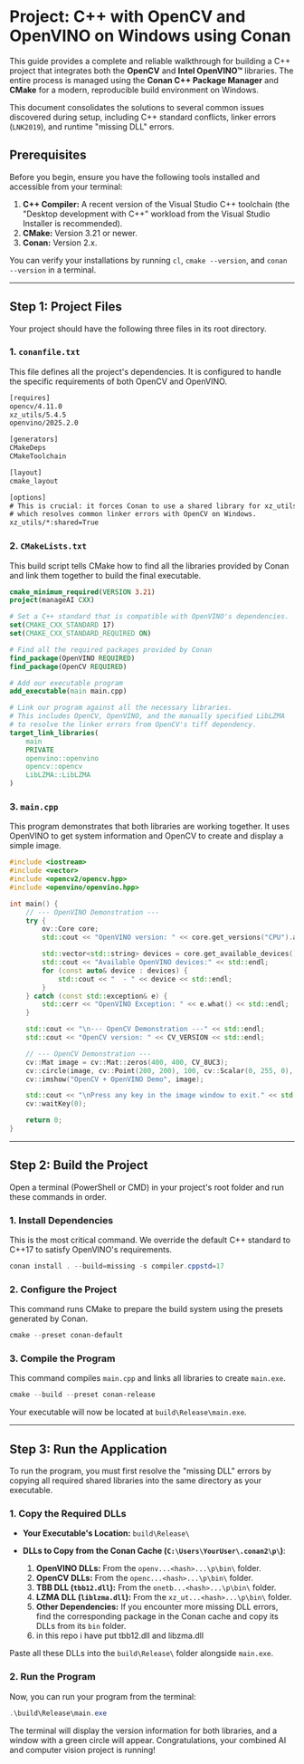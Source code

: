 # Project: C++ with OpenCV and OpenVINO on Windows using Conan

This guide provides a complete and reliable walkthrough for building a C++ project that integrates both the **OpenCV** and **Intel OpenVINO™** libraries. The entire process is managed using the **Conan C++ Package Manager** and **CMake** for a modern, reproducible build environment on Windows.

This document consolidates the solutions to several common issues discovered during setup, including C++ standard conflicts, linker errors (`LNK2019`), and runtime "missing DLL" errors.

## Prerequisites

Before you begin, ensure you have the following tools installed and accessible from your terminal:

1.  **C++ Compiler:** A recent version of the Visual Studio C++ toolchain (the "Desktop development with C++" workload from the Visual Studio Installer is recommended).
2.  **CMake:** Version 3.21 or newer.
3.  **Conan:** Version 2.x.

You can verify your installations by running `cl`, `cmake --version`, and `conan --version` in a terminal.

---

## Step 1: Project Files

Your project should have the following three files in its root directory.

### 1. `conanfile.txt`

This file defines all the project's dependencies. It is configured to handle the specific requirements of both OpenCV and OpenVINO.

```txt
[requires]
opencv/4.11.0
xz_utils/5.4.5
openvino/2025.2.0

[generators]
CMakeDeps
CMakeToolchain

[layout]
cmake_layout

[options]
# This is crucial: it forces Conan to use a shared library for xz_utils,
# which resolves common linker errors with OpenCV on Windows.
xz_utils/*:shared=True
```

### 2. `CMakeLists.txt`

This build script tells CMake how to find all the libraries provided by Conan and link them together to build the final executable.

```cmake
cmake_minimum_required(VERSION 3.21)
project(manageAI CXX)

# Set a C++ standard that is compatible with OpenVINO's dependencies.
set(CMAKE_CXX_STANDARD 17)
set(CMAKE_CXX_STANDARD_REQUIRED ON)

# Find all the required packages provided by Conan
find_package(OpenVINO REQUIRED)
find_package(OpenCV REQUIRED)

# Add our executable program
add_executable(main main.cpp)

# Link our program against all the necessary libraries.
# This includes OpenCV, OpenVINO, and the manually specified LibLZMA
# to resolve the linker errors from OpenCV's tiff dependency.
target_link_libraries(
    main
    PRIVATE
    openvino::openvino
    opencv::opencv
    LibLZMA::LibLZMA
)
```

### 3. `main.cpp`

This program demonstrates that both libraries are working together. It uses OpenVINO to get system information and OpenCV to create and display a simple image.

```cpp
#include <iostream>
#include <vector>
#include <opencv2/opencv.hpp>
#include <openvino/openvino.hpp>

int main() {
    // --- OpenVINO Demonstration ---
    try {
        ov::Core core;
        std::cout << "OpenVINO version: " << core.get_versions("CPU").at("CPU") << std::endl;

        std::vector<std::string> devices = core.get_available_devices();
        std::cout << "Available OpenVINO devices:" << std::endl;
        for (const auto& device : devices) {
            std::cout << "  - " << device << std::endl;
        }
    } catch (const std::exception& e) {
        std::cerr << "OpenVINO Exception: " << e.what() << std::endl;
    }

    std::cout << "\n--- OpenCV Demonstration ---" << std::endl;
    std::cout << "OpenCV version: " << CV_VERSION << std::endl;

    // --- OpenCV Demonstration ---
    cv::Mat image = cv::Mat::zeros(400, 400, CV_8UC3);
    cv::circle(image, cv::Point(200, 200), 100, cv::Scalar(0, 255, 0), -1);
    cv::imshow("OpenCV + OpenVINO Demo", image);

    std::cout << "\nPress any key in the image window to exit." << std::endl;
    cv::waitKey(0);

    return 0;
}
```

---

## Step 2: Build the Project

Open a terminal (PowerShell or CMD) in your project's root folder and run these commands in order.

### 1. Install Dependencies

This is the most critical command. We override the default C++ standard to C++17 to satisfy OpenVINO's requirements.

```powershell
conan install . --build=missing -s compiler.cppstd=17
```

### 2. Configure the Project

This command runs CMake to prepare the build system using the presets generated by Conan.

```powershell
cmake --preset conan-default
```

### 3. Compile the Program

This command compiles `main.cpp` and links all libraries to create `main.exe`.

```powershell
cmake --build --preset conan-release
```

Your executable will now be located at `build\Release\main.exe`.

---

## Step 3: Run the Application

To run the program, you must first resolve the "missing DLL" errors by copying all required shared libraries into the same directory as your executable.

### 1. Copy the Required DLLs

* **Your Executable's Location:** `build\Release\`

* **DLLs to Copy from the Conan Cache (`C:\Users\YourUser\.conan2\p\`)**:
    1.  **OpenVINO DLLs:** From the `openv...<hash>...\p\bin\` folder.
    2.  **OpenCV DLLs:** From the `openc...<hash>...\p\bin\` folder.
    3.  **TBB DLL (`tbb12.dll`):** From the `onetb...<hash>...\p\bin\` folder.
    4.  **LZMA DLL (`liblzma.dll`):** From the `xz_ut...<hash>...\p\bin\` folder.
    5.  **Other Dependencies:** If you encounter more missing DLL errors, find the corresponding package in the Conan cache and copy its DLLs from its `bin` folder.
    6.  in this repo i have put tbb12.dll and libzma.dll 

    
Paste all these DLLs into the `build\Release\` folder alongside `main.exe`.

### 2. Run the Program

Now, you can run your program from the terminal:

```powershell
.\build\Release\main.exe
```

The terminal will display the version information for both libraries, and a window with a green circle will appear. Congratulations, your combined AI and computer vision project is running!

